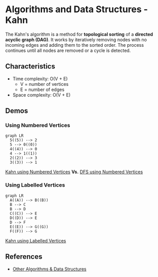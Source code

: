 # Algorithms and Data Structures - Kahn

The Kahn's algorithm is a method for **topological sorting** of a **directed acyclic graph (DAG)**. It works by iteratively removing nodes with no incoming edges and adding them to the sorted order. The process continues until all nodes are removed or a cycle is detected.


## Characteristics
- Time complexity: O(V + E)
  - V = number of vertices
  - E = number of edges
- Space complexity: O(V + E)



## Demos

### Using Numbered Vertices

```mermaid
graph LR
  5((5)) --> 2
  5 --> 0((0))
  4((4)) --> 0
  4 --> 1((1))
  2((2)) --> 3
  3((3)) --> 1
```

[Kahn using Numbered Vertices](./src/01.1-kahn-using-numbered-vertices.py)
**Vs.**
[DFS using Numbered Vertices](./src/01.2-dfs-using-numbered-vertices.py)


### Using Labelled Vertices

```mermaid
graph LR
  A((A)) --> B((B))
  B --> C
  B --> D
  C((C)) --> E
  D((D)) --> E
  D --> F
  E((E)) --> G((G))
  F((F)) --> G
```

[Kahn using Labelled Vertices](./src/02-kahn-using-labelled-vertices.py)



## References
- [Other Algorithms & Data Structures](https://github.com/NelsonBN/algorithms-data-structures)
